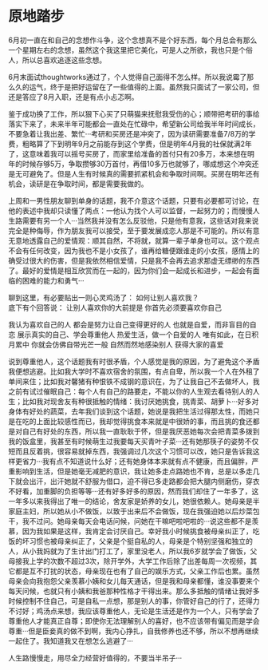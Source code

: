# 原地踏步

6月初一直在和自己的念想作斗争，这个念想真不是个好东西，每个月总会有那么一个星期左右的念想，虽然这个我这里把它美化，可是人之所欲，我也只是个俗人，所以总喜欢追逐这些念想。

6月末面试thoughtworks通过了，个人觉得自己面得不怎么样。所以我说霉了那么久的运气，终于是把好运留在了一些值得的上面。虽然我只面试了一家公司，但还是答应了8月入职，还是有点小忐忑啊。

鉴于成功换了工作，所以狠下心买了只萌猫来抚慰我受伤的心；顺带把考研的事给落实下来了，未来半年可能都会一直处在忙碌中，希望新公司给我半年时间成长，不要急着让我出差、繁忙···考研和买房还是冲突了，因为读研需要准备7/8万的学费，粗略算了下到明年9月之前能存到这个学费，但是明年4月我的社保就满2年了，这意味着我可以摇号买房了，而家里给准备的首付只有20多万，本来想在明年的时候存够5万，争取攒够30万首付，再借10多万也就够了，哪成想这个冲突还是无可避免了。但是人生有时候真的需要抓紧机会和争取时间啊。买房在明年还有机会，读研是在争取时间，都是需要我做的。

上周和一男性朋友聊到单身的话题，我不介意这个话题，只要有必要都可讨论，在他的表述中我却只读懂了两点：一他认为找个人可以监督，一起努力的；而慢慢人生路需要有另一个人···当然我并没有怎么反驳他，只是他有意我，这些话对我来说完全是种侮辱，作为朋友我可以接受，至于要发展成恋人那是不可能的。所以有意无意地透露自己的爱情观：顺其自然，不将就，就算一辈子单身也可以。这个观点不会有任何改变，因为我也不是小女孩了，谁再给糖便跟谁走的小女孩，感情上的确受过很大的伤害，但是我依然相信爱情，只是我不会再去追求那虚无缥缈的东西了。最好的爱情是相互欣赏而在一起的，因为你们会一起成长和进步，一起会有面临的困难的能力和勇气···

聊到这里，有必要贴出一则心灵鸡汤了：
如何让别人喜欢我？   
底下有个回答说：
让别人喜欢你的大前提是
你首先必须要喜欢你自己

我认为喜欢自己的人
都会是努力让自己变得更好的人
也就是自爱，而非盲目的自恋
展示真实的自己、学会尊重他人
热爱生活，做一个自爱的人
唯有如此，在日积月累中
你就会仿佛自带光芒一般
自然而然地感染别人
获得大家的喜爱

说到尊重他人，这个话题我有时很矛盾，个人感觉是我的原因，为了避免这个矛盾我便想逃避。比如我大学时不喜欢宿舍的氛围，有点自卑，所以我一个人在外租了单间来住；比如我对馨猪有种恨铁不成钢的意识在，为了让我自己不去做坏人，我之前有试过催眠自己：每个人有自己的路要走，不能以你的人生观去看待别人的人生；比如我对现舍友有种很抵触的情绪：我讨厌她挑食，挑青菜、胡萝卜···好多对身体有好处的蔬菜，去年我们谈到这个话题，她说是我把生活过得那太性，而她只是在吃的上面比较感性而已，我却觉得挑食本来就是中很娇的事，而且挑的食还都是对自己有好处的东西，所以我一直耿耿于怀，但是我厌恶她每次会把青菜多拨到我的饭盒里，我甚至有时候萌生过我要每天买青叶子菜···还有她那筷子的姿势不仅短而且反着挑，很容易就掉东西，我强调过几次这个习惯可以改，她只是告诉我这样更省力···我有点不知道说什么好；还有她身体本来就有点不健康，而且偏胖，严重影响到生活，但是她毫无减肥的意识，我让她多走点路她也不肯，总是以多走几下就会出汗，出汗她就不舒服为借口，迫不得已多走路都会把大腿内侧磨伤，穿衣不好看，加重脚的负担等等···还有好多好多的原因，然而我们却住了一年多了，这一年多以来我得出了唯一的结论，舍友家是娇养的女儿，她很依赖人。她母亲是半家庭主妇，所以她从小不做饭，以致于出来后不会做饭，现在我强迫她以后炒菜包干，我不过问。她母亲每天会电话问候，问她在干嘛吧啦吧啦的···说这些都不是羡慕，因为我如果是这样，我肯定会讨厌自己。幸好我小时候挑食被母亲纠正了，吃饭的坏习惯也被母亲纠正了，父亲是个挺自私的人，母亲是个特别坚强和独立的人，从小我妈就为了生计出门打工了，家里没老人，所以我6岁就学会了做饭，父母接我上学的次数不超过3次，除开学外，大学工作后除了出差每周一次视频，其它都是互不打扰的状态，母亲现在也有了自己的娱乐方式，父亲工作后也累。虽然母亲会向我抱怨父亲羡慕小姨和女儿每天通话，但是我和母亲都懂，谁没事要来个每天问候，也就只有小姨和我爸那种性格才干得出来。那么多抵触的情绪让我好多时候控制不住自己，可是自私一点想，那是别人的事，你管好自己的行了，还得力不讨好；鸡汤点来想，我应该尊重他人，无论是生活还是作为一个人，只有学会了尊重他人才能真正自尊；即使你无法理解别人的喜好，也不应该带有偏见而是学会尊重···但是臣妾真的做不到啊，我内心挣扎，自我修养也还不够，所以不想再继续一起住了。我知道我又在想怎么逃避了···

人生路慢慢走，用尽全力经营好值得的，不要当半吊子···
